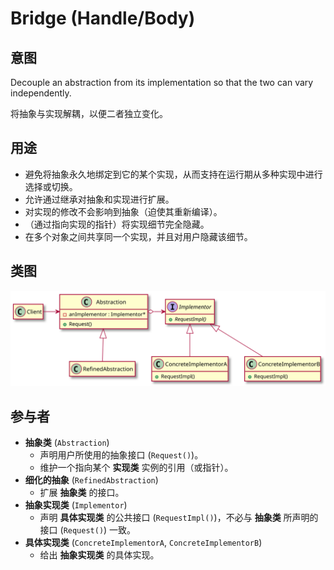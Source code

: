 # Bridge (Handle/Body)

## 意图
Decouple an abstraction from its implementation so that the two can vary independently.

将抽象与实现解耦，以便二者独立变化。

## 用途
- 避免将抽象永久地绑定到它的某个实现，从而支持在运行期从多种实现中进行选择或切换。
- 允许通过继承对抽象和实现进行扩展。
- 对实现的修改不会影响到抽象（迫使其重新编译）。
- （通过指向实现的指针）将实现细节完全隐藏。
- 在多个对象之间共享同一个实现，并且对用户隐藏该细节。

## 类图
[![](./class.svg)](./class.txt)

## 参与者
- **抽象类** (`Abstraction`)
  - 声明用户所使用的抽象接口 (`Request()`)。
  - 维护一个指向某个 **实现类** 实例的引用（或指针）。
- **细化的抽象** (`RefinedAbstraction`)
  - 扩展 **抽象类** 的接口。
- **抽象实现类** (`Implementor`)
  - 声明 **具体实现类** 的公共接口 (`RequestImpl()`)，不必与 **抽象类** 所声明的接口 (`Request()`) 一致。
- **具体实现类** (`ConcreteImplementorA`, `ConcreteImplementorB`)
  - 给出 **抽象实现类** 的具体实现。
